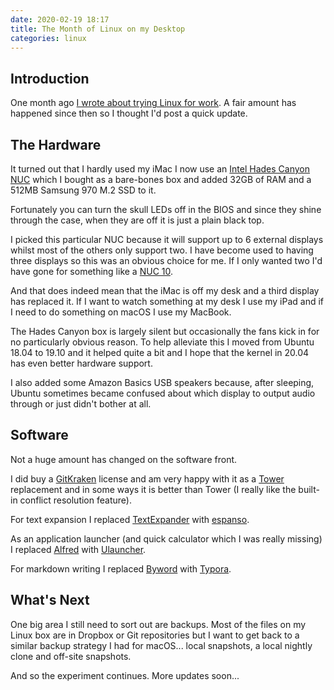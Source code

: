 ```yaml
---
date: 2020-02-19 18:17
title: The Month of Linux on my Desktop
categories: linux
---
```


## Introduction

One month ago [I wrote about trying Linux for work](https://www.swwritings.com/post/2020-01-19-the-year-of-linux-on-my-desktop). A fair amount has happened since then so I thought I'd post a quick update.

## The Hardware

It turned out that I hardly used my iMac I now use an [Intel Hades Canyon NUC](https://www.intel.com/content/www/us/en/products/boards-kits/nuc/kits/nuc8i7hvk.html) which I bought as a bare-bones box and added 32GB of RAM and a 512MB Samsung 970 M.2 SSD to it.

Fortunately you can turn the skull LEDs off in the BIOS and since they shine through the case, when they are off it is just a plain black top.

I picked this particular NUC because it will support up to 6 external displays whilst most of the others only support two. I have become used to having three displays so this was an obvious choice for me. If I only wanted two I'd have gone for something like a [NUC 10](https://www.intel.com/content/www/us/en/products/boards-kits/nuc/mini-pcs/nuc10i7fnhaa.html).

And that does indeed mean that the iMac is off my desk and a third display has replaced it. If I want to watch something at my desk I use my iPad and if I need to do something on macOS I use my MacBook.

The Hades Canyon box is largely silent but occasionally the fans kick in for no particularly obvious reason. To help alleviate this I moved from Ubuntu 18.04 to 19.10 and it helped quite a bit and I hope that the kernel in 20.04 has even better hardware support.

I also added some Amazon Basics USB speakers because, after sleeping, Ubuntu sometimes became confused about which display to output audio through or just didn't bother at all.

## Software

Not a huge amount has changed on the software front.

I did buy a [GitKraken](https://www.gitkraken.com/) license and am very happy with it as a [Tower](https://www.git-tower.com/) replacement and in some ways it is better than Tower (I really like the built-in conflict resolution feature).

For text expansion I replaced [TextExpander](https://textexpander.com/) with [espanso](https://espanso.org/).

As an application launcher (and quick calculator which I was really missing) I replaced [Alfred](https://www.alfredapp.com/) with [Ulauncher](https://ulauncher.io/).

For markdown writing I replaced [Byword](https://bywordapp.com/) with [Typora](https://typora.io/).

## What's Next

One big area I still need to sort out are backups. Most of the files on my Linux box are in Dropbox or Git repositories but I want to get back to a similar backup strategy I had for macOS... local snapshots, a local nightly clone and off-site snapshots.

And so the experiment continues. More updates soon...
